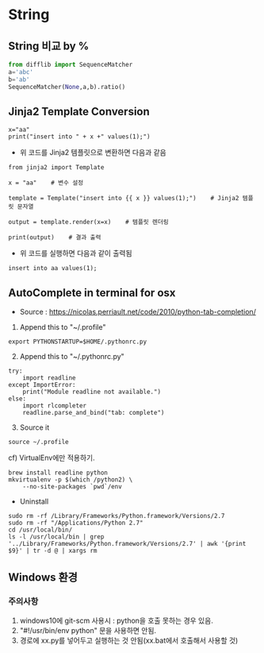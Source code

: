 # String
## String 비교 by %



```python
from difflib import SequenceMatcher
a='abc'
b='ab'
SequenceMatcher(None,a,b).ratio()

```
## Jinja2 Template Conversion
```
x="aa"
print("insert into " + x +" values(1);")
```
* 위 코드를 Jinja2 템플릿으로 변환하면 다음과 같음
```
from jinja2 import Template

x = "aa"    # 변수 설정

template = Template("insert into {{ x }} values(1);")    # Jinja2 템플릿 문자열

output = template.render(x=x)    # 템플릿 렌더링

print(output)    # 결과 출력
```
* 위 코드를 실행하면 다음과 같이 출력됨
```
insert into aa values(1);
```
## AutoComplete in terminal for osx
* Source : https://nicolas.perriault.net/code/2010/python-tab-completion/
1. Append this to  "~/.profile"
```
export PYTHONSTARTUP=$HOME/.pythonrc.py
```
2. Append this to "~/.pythonrc.py"
```
try:
    import readline
except ImportError:
    print("Module readline not available.")
else:
    import rlcompleter
    readline.parse_and_bind("tab: complete")
```
3. Source it
```
source ~/.profile
```

cf) VirtualEnv에만 적용하기.
```
brew install readline python
mkvirtualenv -p $(which /python2) \
    --no-site-packages `pwd`/env
```

* Uninstall
```
sudo rm -rf /Library/Frameworks/Python.framework/Versions/2.7
sudo rm -rf "/Applications/Python 2.7"
cd /usr/local/bin/
ls -l /usr/local/bin | grep '../Library/Frameworks/Python.framework/Versions/2.7' | awk '{print $9}' | tr -d @ | xargs rm
```


## Windows 환경
### 주의사항
1. windows10에 git-scm 사용시 : python을 호출 못하는 경우 있음.
2. "#!/usr/bin/env python" 문을 사용하면 안됨.
3. 경로에 xx.py를 넣어두고 실행하는 것 안됨(xx.bat에서 호출해서 사용할 것)
